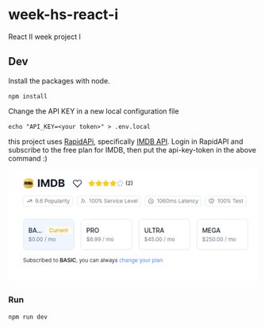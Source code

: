 # week-hs-react-i

React II week project I

## Dev

Install the packages with node. 

```shell
npm install
```

Change the API KEY in a new local configuration file

```shell
echo "API_KEY=<your token>" > .env.local
```

this project uses [RapidAPi](https://rapidapi.com), specifically [IMDB API](https://rapidapi.com/DataCrawler/api/imdb188). Login in RapidAPI and subscribe to the free plan for IMDB, then put the api-key-token in the above command :)

![image for IMDB in RAPID API](imgs/img.png)


### Run

```shell
npm run dev
```
